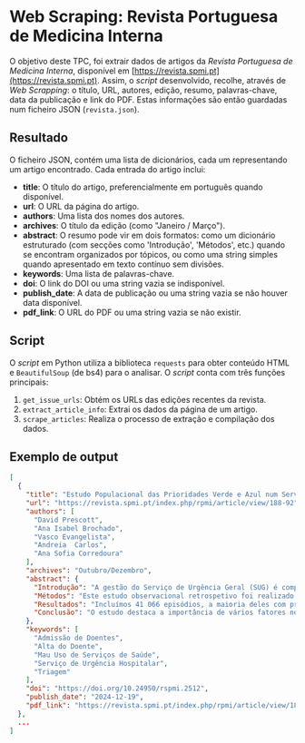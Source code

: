 # Web Scraping: Revista Portuguesa de Medicina Interna

O objetivo deste TPC, foi extrair dados de artigos da *Revista Portuguesa de Medicina Interna*, disponível em [https://revista.spmi.pt](https://revista.spmi.pt). Assim, o *script* desenvolvido, recolhe, através de *Web Scrapping*: o título, URL, autores, edição, resumo, palavras-chave, data da publicação e link do PDF. Estas informações são então guardadas num ficheiro JSON  (`revista.json`).


## Resultado
O ficheiro JSON, contém uma lista de dicionários, cada um representando um artigo encontrado. Cada entrada do artigo inclui:

- **title**: O título do artigo, preferencialmente em português quando disponível. 
- **url**: O URL da página do artigo.
- **authors**: Uma lista dos nomes dos autores.
- **archives**: O título da edição (como "Janeiro / Março").
- **abstract**: O resumo pode vir em dois formatos: como um dicionário estruturado (com secções como 'Introdução', 'Métodos', etc.) quando se encontram organizados por tópicos, ou como uma string simples quando apresentado em texto contínuo sem divisões.
- **keywords**: Uma lista de palavras-chave.
- **doi**: O link do DOI ou uma string vazia se indisponível.
- **publish_date**: A data de publicação ou uma string vazia se não houver data disponível.
- **pdf_link**: O URL do PDF ou uma string vazia se não existir.

## Script 
O *script* em Python utiliza a biblioteca `requests` para obter conteúdo HTML e `BeautifulSoup` (de bs4) para o analisar. O *script* conta com três funções principais:

1. `get_issue_urls`: Obtém os URLs das edições recentes da revista.
2. `extract_article_info`: Extrai os dados da página de um artigo.
3. `scrape_articles`: Realiza o processo de extração e compilação dos dados. 

## Exemplo de output
```json
[  
  {
    "title": "Estudo Populacional das Prioridades Verde e Azul num Serviço de Urgência",
    "url": "https://revista.spmi.pt/index.php/rpmi/article/view/188-92",
    "authors": [
      "David Prescott",
      "Ana Isabel Brochado",
      "Vasco Evangelista",
      "Andreia  Carlos",
      "Ana Sofia Corredoura"
    ],
    "archives": "Outubro/Dezembro",
    "abstract": {
      "Introdução": "A gestão do Serviço de Urgência Geral (SUG) é complexa e multifatorial, com um influxo crescente de utentes, levando a sobrelotação hospitalar, com maiores tempos de espera, desgaste profissional e menor qualidade de cuidados. Cerca de 43% dos casos em Portugal são classificados como admissões não urgentes e pouco urgentes.",
      "Métodos": "Este estudo observacional retrospetivo foi realizado no SUG de um hospital distrital de Portugal, de outubro de 2018 a maio de 2019. Foram incluídos adultos com prioridade verde e azul na triagem. O destino na alta e o número de admissões à urgência foram analisados, com associações examinadas em relação à idade, modo de proveniência, ativação de via azul e acesso a cuidados de saúde primários.",
      "Resultados": "Incluímos 41 066 episódios, a maioria deles com prioridade verde (99,9%). A maioria dos doentes, 98,8%, teve alta para cuidados ambulatórios. Os frequent flyers (≥ 4 admissões) constituíam 3,3% dos doentes e os high users (≥ 10admissões) 0,3%. A análise mostrou associações significativas entre o destino à data de alta com a idade, com a proveniência e com a ativação da via azul (p<0,001). Houve ainda uma associação estatisticamente muito significativa entre o número de admissões e a idade (p<0,001) e o número de admissões e a capacidade de acesso aos CSP (p<0,001).",
      "Conclusão": "O estudo destaca a importância de vários fatores no destino dos doentes, mostrando uma forte associação entre a idade e a probabilidade de internamento. Além disso, a forma de chegada ao SUG e a ativação da via azul também se associam com o destino do doente. No entanto, são necessários mais estudos para entender os problemas sistémicos do SUG."
    },
    "keywords": [
      "Admissão de Doentes",
      "Alta do Doente",
      "Mau Uso de Serviços de Saúde",
      "Serviço de Urgência Hospitalar",
      "Triagem"
    ],
    "doi": "https://doi.org/10.24950/rspmi.2512",
    "publish_date": "2024-12-19",
    "pdf_link": "https://revista.spmi.pt/index.php/rpmi/article/view/188-92/1896"
  },
  ...
]
```

